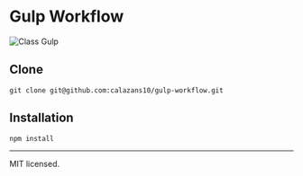 Gulp Workflow
=============

![Class Gulp](https://raw.github.com/calazans10/gulp-workflow/master/assets/img/logo.png)

## Clone
	git clone git@github.com:calazans10/gulp-workflow.git

## Installation
	npm install

- - -
MIT licensed.
